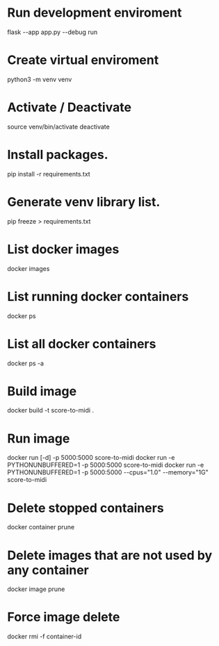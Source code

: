 <!-- PYTHON -->

# Run development enviroment 
flask --app app.py --debug run

# Create virtual enviroment 
python3 -m venv venv

# Activate / Deactivate
source venv/bin/activate
deactivate

# Install packages.
pip install -r requirements.txt

# Generate venv library list.
pip freeze > requirements.txt


<!-- DOCKER -->

# List docker images
docker images

# List running docker containers
docker ps

# List all docker containers
docker ps -a

# Build image 
docker build -t score-to-midi .

# Run image 
docker run [-d] -p 5000:5000 score-to-midi
docker run -e PYTHONUNBUFFERED=1 -p 5000:5000 score-to-midi
docker run -e PYTHONUNBUFFERED=1 -p 5000:5000 --cpus="1.0" --memory="1G" score-to-midi


# Delete stopped containers
docker container prune

# Delete images that are not used by any container
docker image prune

# Force image delete 
docker rmi -f container-id
